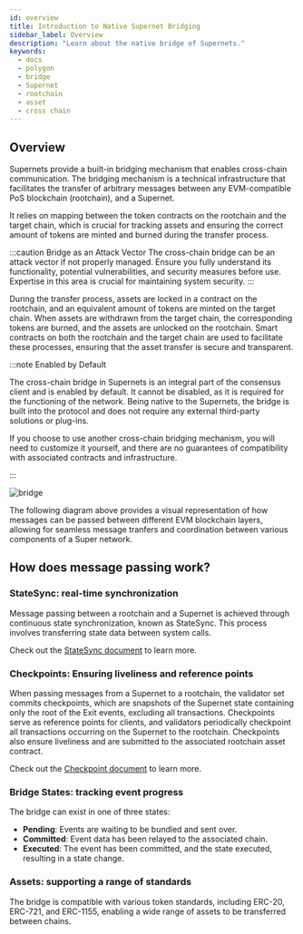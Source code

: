 ```yaml
---
id: overview
title: Introduction to Native Supernet Bridging
sidebar_label: Overview
description: "Learn about the native bridge of Supernets."
keywords:
  - docs
  - polygon
  - bridge
  - Supernet
  - rootchain
  - asset
  - cross chain
---
```


## Overview

Supernets provide a built-in bridging mechanism that enables cross-chain communication. The bridging mechanism is a technical infrastructure that facilitates the transfer of arbitrary messages between any EVM-compatible PoS blockchain (rootchain), and a Supernet. 

It relies on mapping between the token contracts on the rootchain and the target chain, which is crucial for tracking assets and ensuring the correct amount of tokens are minted and burned during the transfer process.

:::caution Bridge as an Attack Vector
The cross-chain bridge can be an attack vector if not properly managed. Ensure you fully understand its functionality, potential vulnerabilities, and security measures before use. Expertise in this area is crucial for maintaining system security.
:::

During the transfer process, assets are locked in a contract on the rootchain, and an equivalent amount of tokens are minted on the target chain. When assets are withdrawn from the target chain, the corresponding tokens are burned, and the assets are unlocked on the rootchain. Smart contracts on both the rootchain and the target chain are used to facilitate these processes, ensuring that the asset transfer is secure and transparent.

:::note Enabled by Default

The cross-chain bridge in Supernets is an integral part of the consensus client and is enabled by default. It cannot be disabled, as it is required for the functioning of the network. Being native to the Supernets, the bridge is built into the protocol and does not require any external third-party solutions or plug-ins.

If you choose to use another cross-chain bridging mechanism, you will need to customize it yourself, and there are no guarantees of compatibility with associated contracts and infrastructure.

:::

<div style={{ display: 'flex', flexDirection: 'row', alignItems: 'center', justifyContent: 'space-between', flexWrap: 'wrap' }}>
  <img src="/img/supernets/l1-l2-l3.excalidraw.png" alt="bridge" style={{ display: 'block', margin: '0 auto', width: '290px', height: 'auto', objectFit: 'contain', order: '2' }} />
  <div style={{ width: 'calc(100% - 330px)', order: '1' }}>
    <p>The following diagram above provides a visual representation of how messages can be passed between different EVM blockchain layers, allowing for seamless message tranfers and coordination between various components of a Super network.</p>
    <h2>How does message passing work?</h2>
    <h3>StateSync: real-time synchronization</h3>
    <p>Message passing between a rootchain and a Supernet is achieved through continuous state synchronization, known as StateSync. This process involves transferring state data between system calls.</p>
    <p>Check out the <a href="/docs/supernets/design/bridge/statesync" style={{ textDecoration: 'underline' }}>StateSync document</a> to learn more.</p>
    <h3>Checkpoints: Ensuring liveliness and reference points</h3>
    <p>When passing messages from a Supernet to a rootchain, the validator set commits checkpoints, which are snapshots of the Supernet state containing only the root of the Exit events, excluding all transactions. Checkpoints serve as reference points for clients, and validators periodically checkpoint all transactions occurring on the Supernet to the rootchain. Checkpoints also ensure liveliness and are submitted to the associated rootchain asset contract.</p>
    <p>Check out the <a href="/docs/supernets/design/bridge/checkpoint.md" style={{ textDecoration: 'underline' }}>Checkpoint document</a> to learn more.</p>
    <h3>Bridge States: tracking event progress</h3>
    <p>The bridge can exist in one of three states:</p>
    <ul>
      <li><strong>Pending</strong>: Events are waiting to be bundled and sent over.</li>
      <li><strong>Committed</strong>: Event data has been relayed to the associated chain.</li>
      <li><strong>Executed</strong>: The event has been committed, and the state executed, resulting in a state change.</li>
    </ul>
    <h3>Assets: supporting a range of standards</h3>
    <p>The bridge is compatible with various token standards, including ERC-20, ERC-721, and ERC-1155, enabling a wide range of assets to be transferred between chains.</p>
  </div>
</div>
